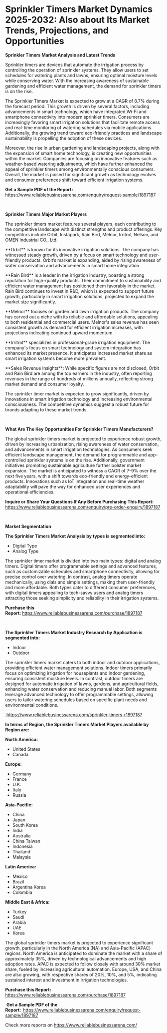<p><h1>Sprinkler Timers Market Dynamics 2025-2032: Also about Its Market Trends, Projections, and Opportunities</h1></p><p><strong>Sprinkler Timers Market Analysis and Latest Trends</strong></p>
<p><p>Sprinkler timers are devices that automate the irrigation process by controlling the operation of sprinkler systems. They allow users to set schedules for watering plants and lawns, ensuring optimal moisture levels while conserving water. With the increasing awareness of sustainable gardening and efficient water management, the demand for sprinkler timers is on the rise.</p><p>The Sprinkler Timers Market is expected to grow at a CAGR of 8.7% during the forecast period. This growth is driven by several factors, including advancements in smart technology, which have integrated Wi-Fi and smartphone connectivity into modern sprinkler timers. Consumers are increasingly favoring smart irrigation solutions that facilitate remote access and real-time monitoring of watering schedules via mobile applications. Additionally, the growing trend toward eco-friendly practices and landscape sustainability is propelling the adoption of these devices.</p><p>Moreover, the rise in urban gardening and landscaping projects, along with the expansion of smart home technology, is creating new opportunities within the market. Companies are focusing on innovative features such as weather-based watering adjustments, which have further enhanced the appeal of sprinkler timers among environmentally conscious consumers. Overall, the market is poised for significant growth as technology evolves and consumer preferences shift toward efficient irrigation systems.</p></p>
<p><strong>Get a Sample PDF of the Report:&nbsp;</strong> <a href="https://www.reliablebusinessarena.com/enquiry/request-sample/1897187?utm_campaign=2621&utm_medium=2&utm_source=Github&utm_content=ia&utm_term=22022025&utm_id=sprinkler-timers">https://www.reliablebusinessarena.com/enquiry/request-sample/1897187</a></p>
<p>&nbsp;</p>
<p><strong>Sprinkler Timers Major Market Players</strong></p>
<p><p>The sprinkler timers market features several players, each contributing to the competitive landscape with distinct strengths and product offerings. Key competitors include Orbit, Instapark, Rain Bird, Melnor, Irritrol, Nelson, and OMEN Industrial CO., Ltd.</p><p>**Orbit** is known for its innovative irrigation solutions. The company has witnessed steady growth, driven by a focus on smart technology and user-friendly products. Orbit’s market is expanding, aided by rising awareness of water conservation and advancements in smart home integration.</p><p>**Rain Bird** is a leader in the irrigation industry, boasting a strong reputation for high-quality products. Their commitment to sustainability and efficient water management has positioned them favorably in the market. Rain Bird continues to invest in R&D, which is expected to support future growth, particularly in smart irrigation solutions, projected to expand the market size significantly.</p><p>**Melnor** focuses on garden and lawn irrigation products. The company has carved out a niche with its reliable and affordable solutions, appealing to both residential and commercial users. Melnor's sales revenue has seen consistent growth as demand for efficient irrigation increases, with projections indicating continued upward momentum.</p><p>**Irritrol** specializes in professional-grade irrigation equipment. The company's focus on smart technology and system integration has enhanced its market presence. It anticipates increased market share as smart irrigation systems become more prevalent.</p><p>**Sales Revenue Insights**: While specific figures are not disclosed, Orbit and Rain Bird are among the top earners in the industry, often reporting revenues in the range of hundreds of millions annually, reflecting strong market demand and consumer loyalty.</p><p>The sprinkler timer market is expected to grow significantly, driven by innovations in smart irrigation technology and increasing environmental consciousness. The competitive dynamics suggest a robust future for brands adapting to these market trends.</p></p>
<p>&nbsp;</p>
<p><strong>What Are The Key Opportunities For Sprinkler Timers Manufacturers?</strong></p>
<p><p>The global sprinkler timers market is projected to experience robust growth, driven by increasing urbanization, rising awareness of water conservation, and advancements in smart irrigation technologies. As consumers seek efficient landscape management, the demand for programmable and app-controlled sprinkler systems is on the rise. Additionally, government initiatives promoting sustainable agriculture further bolster market expansion. The market is anticipated to witness a CAGR of 7-9% over the next five years, with a shift towards eco-friendly and energy-efficient products. Innovations such as IoT integration and real-time weather adaptability will pave the way for enhanced user experiences and operational efficiencies.</p></p>
<p><strong>Inquire or Share Your Questions If Any Before Purchasing This Report:</strong> <a href="https://www.reliablebusinessarena.com/enquiry/pre-order-enquiry/1897187?utm_campaign=2621&utm_medium=2&utm_source=Github&utm_content=ia&utm_term=22022025&utm_id=sprinkler-timers">https://www.reliablebusinessarena.com/enquiry/pre-order-enquiry/1897187</a></p>
<p>&nbsp;</p>
<p><strong>Market Segmentation</strong></p>
<p><strong>The Sprinkler Timers Market Analysis by types is segmented into:</strong></p>
<p><ul><li>Digital Type</li><li>Analog Type</li></ul></p>
<p><p>The sprinkler timer market is divided into two main types: digital and analog timers. Digital timers offer programmable settings and advanced features, such as customizable schedules and smartphone connectivity, allowing for precise control over watering. In contrast, analog timers operate mechanically, using dials and simple settings, making them user-friendly and more affordable. Both types cater to different consumer preferences, with digital timers appealing to tech-savvy users and analog timers attracting those seeking simplicity and reliability in their irrigation systems.</p></p>
<p><strong>Purchase this Report:&nbsp;</strong><a href="https://www.reliablebusinessarena.com/purchase/1897187?utm_campaign=2621&utm_medium=2&utm_source=Github&utm_content=ia&utm_term=22022025&utm_id=sprinkler-timers">https://www.reliablebusinessarena.com/purchase/1897187</a></p>
<p>&nbsp;</p>
<p><strong>The Sprinkler Timers Market Industry Research by Application is segmented into:</strong></p>
<p><ul><li>Indoor</li><li>Outdoor</li></ul></p>
<p><p>The sprinkler timers market caters to both indoor and outdoor applications, providing efficient water management solutions. Indoor timers primarily focus on optimizing irrigation for houseplants and indoor gardening, ensuring consistent moisture levels. In contrast, outdoor timers are designed for automatic irrigation of lawns, gardens, and agricultural fields, enhancing water conservation and reducing manual labor. Both segments leverage advanced technology to offer programmable settings, allowing users to tailor watering schedules based on specific plant needs and environmental conditions.</p></p>
<p><a href="https://www.reliablebusinessarena.com/sprinkler-timers-r1897187?utm_campaign=2621&utm_medium=2&utm_source=Github&utm_content=ia&utm_term=22022025&utm_id=sprinkler-timers">&nbsp;https://www.reliablebusinessarena.com/sprinkler-timers-r1897187</a></p>
<p><strong>In terms of Region, the Sprinkler Timers Market Players available by Region are:</strong></p>
<p>
    <p> <strong> North America: </strong>
        <ul>
            <li>United States</li>
            <li>Canada</li>
        </ul>
        </p> 
    <p> <strong> Europe: </strong>
        <ul>
            <li>Germany</li>
            <li>France</li>
            <li>U.K.</li>
            <li>Italy</li>
            <li>Russia</li>
        </ul>
        </p> 
    <p> <strong> Asia-Pacific: </strong>
        <ul>
            <li>China</li>
            <li>Japan</li>
            <li>South Korea</li>
            <li>India</li>
            <li>Australia</li>
            <li>China Taiwan</li>
            <li>Indonesia</li>
            <li>Thailand</li>
            <li>Malaysia</li>
        </ul>
        </p> 
    <p> <strong> Latin America: </strong>
        <ul>
            <li>Mexico</li>
            <li>Brazil</li>
            <li>Argentina Korea</li>
            <li>Colombia</li>
        </ul>
        </p> 
    <p> <strong> Middle East & Africa: </strong>
        <ul>
            <li>Turkey</li>
            <li>Saudi</li>
            <li>Arabia</li>
            <li>UAE</li>
            <li>Korea</li>
        </ul>
    </p>
    </p>
<p><p>The global sprinkler timers market is projected to experience significant growth, particularly in the North America (NA) and Asia-Pacific (APAC) regions. North America is anticipated to dominate the market with a share of approximately 35%, driven by technological advancements and high adoption rates. APAC is expected to follow closely with around 30% market share, fueled by increasing agricultural automation. Europe, USA, and China are also growing, with respective shares of 20%, 10%, and 5%, indicating sustained interest and investment in irrigation technologies.</p></p>
<p><strong>Purchase this Report: </strong><a href="https://www.reliablebusinessarena.com/purchase/1897187?utm_campaign=2621&utm_medium=2&utm_source=Github&utm_content=ia&utm_term=22022025&utm_id=sprinkler-timers">https://www.reliablebusinessarena.com/purchase/1897187</a></p>
<p>&nbsp;<strong>Get a Sample PDF of the Report:&nbsp;&nbsp;</strong><a href="https://www.reliablebusinessarena.com/enquiry/request-sample/1897187?utm_campaign=2621&utm_medium=2&utm_source=Github&utm_content=ia&utm_term=22022025&utm_id=sprinkler-timers">https://www.reliablebusinessarena.com/enquiry/request-sample/1897187</a></p>
<p><strong></strong></p>
<p>Check more reports on <a href="https://www.reliablebusinessarena.com/?utm_campaign=2621&utm_medium=2&utm_source=Github&utm_content=ia&utm_term=22022025&utm_id=sprinkler-timers">https://www.reliablebusinessarena.com/</a></p>